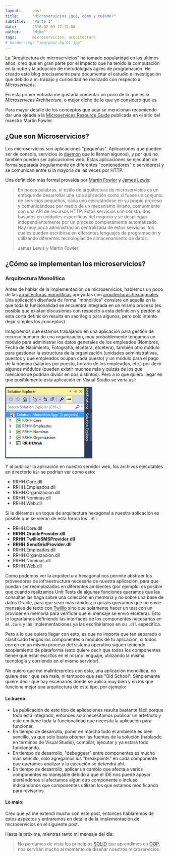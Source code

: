 ```yaml
---
layout:     post
title:      "Microservicios ¿qué, cómo y cuándo?"
subtitle:   "Parte I"
date:       2016-02-09 17:11:00
author:     "Mike"
tags:       microservicios, arquitectura
# header-img: "img/post-bg-01.jpg"
---
```


La "Arquitectura de microservicios" ha tomado popularidad en los últimos años, creo que en gran parte por el impacto que ha tenido la computación en la nube y la adopción de metodologías ágiles de programación. He creado este blog precisamente para documentar el estudio e investigación que debido a mi trabajo y curiosidad he realizado con respecto a *Microservices*.

En esta primer entrada me gustaría comentar un poco de lo que es la *Microservices Architecture*, o mejor dicho de lo que yo considero que es. 

<!--more-->

Para mayor detalle de los conceptos que aquí se mencionan recomiendo dar una ojeada a la [Microservices Resource Guide](http://martinfowler.com/microservices/) publicada en el sitio del maestro Martin Fowler.

## ¿Que son Microservicios? ##

Los microservicios son aplicaciones "pequeñas". Aplicaciones que pueden ser de consola, servicios (o [daemon](https://en.wikipedia.org/wiki/Daemon_(computing)) que le llaman algunos), y por qué no, también pueden ser aplicaciones web. Estas aplicaciones se ejecutan de forma separada (regularmente en diferentes "contenedores" o servidores) y se comunican entre si la mayoría de las veces por HTTP.

Una definición más formal proveída por [Martin Fowler](http://www.martinfowler.com/) y [James Lewis](http://bovon.org/):

<blockquote class="blockquote-reverse">
<p>En pocas palabras, el estilo de arquitectura de microservicios es un enfoque de desarrollar una sola aplicación como si fuese un conjunto de servicios pequeños, cada uno ejecutándose en su propio proceso y comunicándose por medio de un mecanismo liviano, comúnmente con una API de recursos HTTP. Estos servicios son construidos basados en unidades específicas del negocio y se despliegan independientemente por un proceso completamente automatizado. Hay muy poca administración centralizada de estos servicios, los cuales pueden escribirse en diferentes lenguajes de programación y utilizando diferentes tecnologías de almacenamiento de datos.</p>
<footer>James Lewis y Martin Fowler</footer>
</blockquote>

## ¿Cómo se implementan los microservicios? ##

### Arquitectura Monolítica ###
Antes de hablar de la implementación de microservicios, hablemos un poco de las [arquitecturas monolíticas](http://www.codingthearchitecture.com/2014/11/19/what_is_a_monolith.html) apoyadas con [arquitecturas hexagonales](http://alistair.cockburn.us/Hexagonal+architecture). Una aplicación diseñada de forma "monolítica" consiste en aquella en la que toda la funcionalidad se encuentra integrada en un mismo proceso (es posible que existan discusiones con respecto a esta definición y perdón si esta corta definición resulta en sacrilegio para algunos, pero solo intento dejar simples los conceptos).

Imaginemos que estamos trabajando en una aplicación para gestión de recurso humano de una organización, muy probablemente tengamos un módulo para administrar los datos generales de los empleados (Nombres, Fecha de Nacimiento, Fotografía, etcétera, etcétera), también otro módulo para gestionar la estructura de la organización (unidades administrativas, puestos y que empleados ocupan cada puesto) y un módulo para el pago de la nómina (salarios por puesto, horario de los empleados, etc.) por decir algunos módulos (pueden existir muchos más y quizás de los que menciono se podrían dividir en dos distintos). Pero a lo que quiero llegar es que posiblemente esta aplicación en Visual Studio se vería así:

![Proyecto de aplicación monolítica en VS](/img/2016/02/MonolithicApp.png)

Y al publicar la aplicación en nuestro servidor web, los archivos ejecutables en directorio `bin` se podrían ver como esto:

* RRHH.Core.dll
* RRHH.Empleados.dll
* RRHH.Organizacion.dll
* RRHH.Nominas.dll
* RRHH.Web.dll

Si le diéramos un toque de arquitectura hexagonal a nuestra aplicación es posible que se vieran de esta forma los `.dll`:

* RRHH.Core.dll
* **RRHH.OracleProvider.dll**
* **RRHH.TwillioSMSProvider.dll**
* **RRHH.SendGridProvider.dll**
* RRHH.Empleados.dll
* RRHH.Organizacion.dll
* RRHH.Nominas.dll
* RRHH.Web.dll

Como podemos ver la arquitectura hexagonal nos permite abstraer los proveedores de infraestructura necesaria de nuestra aplicación, para que puedan ser reemplazados en diferentes ambientes (por ejemplo: es posible que cuando realizamos Unit Tests de algunas funciones queramos que las consultas las haga sobre una colección en memoria y no sobre una base de datos Oracle, para que sean más rápidos; o quizás queramos que no envíe mensajes de texto con [Twillio](https://www.twilio.com/) sino que solamente hacer un test con un provider en memoria para verificar que el mensaje se envió etcétera). Esto lo lograríamos definiendo las interfaces de los componentes necesarios en el `.Core` y las implementaciones ya las escribiríamos en su `.dll` específica.

Pero a lo que quiero llegar con esto, es que no importa que tan separado o clasificado tengas los componentes o módulos de tu aplicación, si todos corren en un mismo proceso del sistema operativo siguen teniendo acoplamiento de plataforma (esto quiere decir que todos los componentes tienen que estar escritos en el mismo lenguaje, utilizando la misma tecnología y corriendo en el mismo servidor).

No quiero que me malinterpretes con esto, una aplicación monolítica, no quiere decir que sea mala, ni tampoco que sea "Old School". Simplemente quiere decir que hay escenarios donde se aplica muy bien y en los que funciona mejor una arquitectura de este tipo, por ejemplo:

#### Lo bueno: ####
* La publicación de este tipo de aplicaciones resulta bastante fácil porque todo está integrado, entonces solo necesitamos publicar un artefacto y este contiene toda la funcionalidad que necesita la aplicación para funcionar.
* En tiempo de desarrollo, poner en marcha todo el ambiente es bien sencillo, ya que solo basta obtener las fuentes de la solución (hablando en términos de Visual Studio), compilar, ejecutar y ya estará todo funcionando.
* En tiempo de desarrollo, "debuggear" entre componentes es mucho más sencillo, solo agregamos los "breakpoints" en cada componente que queramos analizar y la ejecución se detendrá ahí.
* En tiempo de desarrollo, aplicar un cambio que afecta a varios componentes es manejable debido a que el IDE nos puede apoyar alertándonos si afectamos algún otro componente o incluso indicándonos que componentes utilizan los que estamos modificando para revisarlos.

#### Lo malo: ####
Creo que ya me extendí mucho con este post, entonces hablaremos de estos aspectos y entraremos en detalle de la implementación de microservicios en el siguiente post.

Hasta la próxima, mientras tanto mi mensaje del día:

>No perdamos de vista los principios [SOLID](http://butunclebob.com/ArticleS.UncleBob.PrinciplesOfOod) que aprendimos en [OOP](https://en.wikipedia.org/wiki/Object-oriented_programming), nos servirán mucho al momento de diseñar nuestros microservicios.
